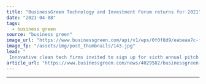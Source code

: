 ```yaml
---
title: "BusinessGreen Technology and Investment Forum returns for 2021"
date: "2021-04-08"
tags: 
  - business green
source: "business green"
image_url: "https://www.businessgreen.com/api/v1/wps/0f0f8d9/eabeaa7c-f579-421b-9f52-d8ce5934bec3/1/BGTAIF20-185x114.jpg"
image_fp: "/assets/img/post_thumbnails/143.jpg"
lead: "
 Innovative clean tech firms invited to sign up for sixth annual pitch event and be in with a chance of connecting with top investors ..."
article_url: "https://www.businessgreen.com/news/4029582/businessgreen-technology-investment-forum-returns-2021"
---
```


---
